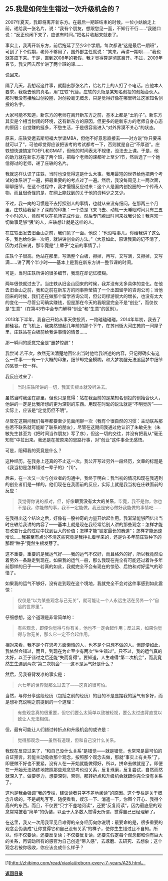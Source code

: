 ## 25.我是如何生生错过一次升级机会的？

2007年夏天，我即将离开新东方。在最后一期班结束的时候，一位小姑娘走上前，递给我一张名片，说：“我有个朋友，想跟您见一面，不知行不行……”我随口说：“反正也闲下来了，应该有时间。”把名片收起来就走了。

事实上，我离开新东方，前后拖延了至少3个学期。每次都说“这是最后一期班”，可到了下个假期，老师不够用了，国外部主任就说：“笑来，再讲一期呗……”我也就答应下来。于是，直到2008年的暑假，我才觉得算是彻底离开。不过，2009年春节，我又回去帮忙讲了两个班的课……

说回来。

隔了几天，我想起这件事，就翻出那张名片，给名片上的人打了个电话。应他本人要求，我隐去他的真名，用“庄轶”代替。庄轶的头衔是某知名创投的创始合伙人。那时我没有接触过创投圈，对创投毫无概念，只是觉得好像在哪里听过这家知名创投的名字。

大家可能不知道，新东方的老师在离开新东方之前，基本上都是“土豹子”。新东方其实是个相当封闭的环境，这有新东方的原因，但更多的是新东方的老师自身心态的原因：自觉赚的挺多，不愁生活，于是很容易进入“对外界漠不关心”的状态。

原来，庄轶受邀去斯坦福大学读MBA，但他不好意思直接去——对方说“你只要来就可以了”，可他却觉得应该把该考的考试都考一下，否则就是自己“不厚道”。庄轶想快速搞定TOEFL和GMAT，但他的时间表太不规律，没法去上课。于是，他的助力就在新东方报了两个班，把每个老师的课都听上至少1节，然后选了一个她信得过的老师，递了庄轶的名片。

我就这样认识了庄轶，当时也没觉得这是什么大事。我用最短的世界给他把两个考试的体系讲了一遍，把最重要的的考点过了一遍。然后，我没每周见上一两次面，聊聊细节。在这个过程中，我才慢慢反应过来：这个人是国内创投圈的一个传奇人物，而且很奇怪的是，在网上能找到的关于他的资料少之又少。

不过，我一向的习惯是不去打探别人的事情，也就从来没有细问。在那两三个月里，庄轶给我留下了深刻的印象：一个总是飞来飞去、动辄一天睡眠时间只有三五个小时的人，竟然可以在机场完成作业，然后专门腾出时间来找我讨论！我喜欢一切做事足够“狠”的人，庄轶想让就是这样的人。

在庄轶出发去旧金山之前，我们见了一面。他说：“也没啥事儿。你给我讲了这么多，我也给你讲一次吧，就讲讲创业的方法。”（大意如此，原话我真的记不清了，因为对我来说，那毕竟是“上辈子”之前的事情了。）

庄轶个子很高。他站在那里，写满整个白板，擦掉，再写，又写满，又擦掉，又写满……讲了两个半小时——基本上是我在新东方讲一整节课的时间。

可是，当时庄轶所讲的很多细节，我现在却记忆模糊。

两年很快就过去了。当庄轶从旧金山回来的时候，我并没有太多具体的变化。在他去旧金山之前，我和之前在新东方的同事熊莹搞了一个出国留学的咨询公司；当他回来的时候，我们还在做那个留学咨询公司，但公司缪游很大的增长，也没有太大的变化——尽管公司确实赚钱，但是那在今天的我眼里完全不是“创业”，而仅仅是“生意”（在第43节中会专门解释“创业”和“生意”的区别）。

2013年下半年，我自己开始从事天使投资，一路磕磕碰碰。2014年年初，我去了趟硅谷。在飞机上，我突然想起几年前的那个下午，在苏州街大河庄苑的一间屋子里，庄轶站在白板前给我讲事情的情景……

那一瞬间的感觉完全是“噩梦惊醒”！

我尝试 若干次，依然无法清楚地回忆出当时他给我讲述的内容，只记得确实有这么一件事——有一个大概的印象，细节却完全模糊，和大梦初醒无法追回梦中细节的感觉一模一样。

我反应过来了:

> 当时庄轶所讲的一切，我其实根本就没听进去。

虽然当时我坐在那里，但也只是觉得：站在我面前的是某知名创投的创始合伙人，他讲的一定是比我所想的更为深刻的东西。用现在时髦的说法就是“不明觉厉”——实际上，应该是“定觉历但不明”。

尽管在这期间我们每年都要至少见面闲聊一次（我有个很自然的习惯：主动联系那些若不联系就可能断了联系的朋友），尽管在这期间我通过他认识了朱敏先生（朱敏先生甚至为《把时间当作朋友》写了序），但这一切的交往，并没有把我从“毫无知觉”中拉出来。我还是在按原来的思路行事，对“创业”这件事全无感悟。

可是，阻碍我的究竟是什么？

这种经历，在我身上还真的不止这一次。我公开写过另外一段经历，文章的标题是《我当初是怎样错过一辈子的》^[1]^。

后来，在一次又一次与创业者的沟通中，我终于明白：我当初的情况和现在我遇到的创业者们是一样的。他们现在在我面前的反应，实际上就是我当初在庄轶面前的反应：

> 我觉得你说的都对，但，好像**跟我没有太大的关系**。毕竟，我不是你，你也不是我，你能做的事，我不一定能做。我还是安心做好我能做的事情吧……

在我得出这个结论之后，好像有一股神奇的力量开始起作用。我渐渐能够回忆出当时庄轶给我讲的内容了——基本上就是现在我经常给别人讲的那些观念：怎样才能在改变行业的过程中找到巨大的价值；怎样才能“锁定最长的赛道”；怎样才能迅速增长……我甚至有点分不清这些究竟是我挣扎着学来的，还是许多年前庄轶种下的那颗“种子”竟然生根发芽了。

这不重要，重要的是我运气好——我的运气不仅好，而且格外的好，所以我竟然沿着另外一条路走到现在。如果我的运气一般，那么我现在完全有可能还过着许多年前那样的日子——若真的如此，我就完全不会有现在的惊恐、后怕和对好运气的珍惜了。

如果我的运气不够好，没有走到现在这个境地，我就完全不会对这件事感到如此震惊：

> 仅仅是“以为某些观念与己无关”，就可能让一个人永远生活在另外一个“自洽的世界里”。

仔细想想，这个道理是非常简单的：

> 有些观念，即便你觉得与你有关，他也不一定会起作用；反过来，如果你觉得与你无关，那么它一定不会起作用。

相对来看，我不是个在思考方面懒惰的人，也不是个只想不做的人。但即便如此，我依然会错过，而且，到现在为止至少有两次“生生错过”。只不过，我的运气真的太好，以至于错过之后还能“失而复得”。要知道，人生难得“第二次机会”，而我竟然生生遇到两次“第二次机会”——这不是运气好是什么？

然后，另我脊背发凉的事实是：

> 六七年的世界就那么过去了——这真的很可怕。

当然，与你分享这段经历（包括之前的经历）的目的不是显摆我的运气有多好，而是想补充说明之前提到的一个道理：

> 有些观念真的很重要，但它们要么太简单以致被轻视，要么太过违背直觉以致让人无法相信。

但，最有可能让人们错过转折点和升级机会的或许是：

> 觉得那观念——虽然有道理，但和自己没什么关系。

我现在反应过来了，“和自己没什么关系”是错觉——就是错觉，也常常是最可怕的自证预言。若能主动吸收那个观念，按照那个观念去做，那就“事实上有关系”了。即便做不好也不要紧，没有人在一开始就能做得好，所以，拼命去做就是了。即便在一开始无法熟练地按照那些观念思考也没关系，反复琢磨，反复尝试，自然而然就深入了。做要尽力，想要深刻，否则，那转折点和升级机会就跟你完全没有关系了。

这也是我会强调“我的专栏，建议读者只字不差地阅读”的原因。这个专栏是关于概念升级的，不是胡乱写写、随便看看，娱乐一下、消遣一下，你图个开心、我得个高兴的东西。而且，不仅要“只字不差地阅读”，还要“反复阅读”，因为最底层的观念常常披着“简单”的伪装，以至于大多数人觉得无所谓，觉得自己已经理解了。

在这里，我又一次用我罕见且难得的亲身经历向你说明：最要命的是，很多重要的观念会伪装成“让你觉得它和自己没有关系”的样子，使你生生错过且不自知。所以，你不仅要读，还要反复读；不仅要反复读，还要先假定每个观念都和你有巨大的关系，再调动所有的感官为自己创造“带入感”，去琢磨、去研究、去想象；这个观念若被你吸收，你应该变成什么样子？



---

[1]http://zhibimo.com/read/xiaolai/reborn-every-7-years/A25.html。



[**返回目录**](./menu.md)
